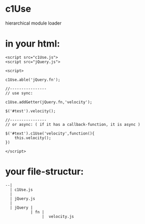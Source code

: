 c1Use
=====

hierarchical module loader


in your html:
=====

    <script src="c1Use.js">
    <script src="jQuery.js">

    <script>

    c1Use.able('jQuery.fn');

    //----------------
    // use sync:

    c1Use.addGetter(jQuery.fn,'velocity');

    $('#test').velocity();

    //----------------
    // or async: ( if it has a callback-function, it is async )
    
    $('#text').c1Use('velocity',function(){
    	this.velocity();
    })

    </script>



your file-structur:
=====

    --|
      | c1Use.js
      |
      | jQuery.js
      |
      | jQuery | 
               | fn | 
                    |  velocity.js



